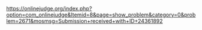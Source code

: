 https://onlinejudge.org/index.php?option=com_onlinejudge&Itemid=8&page=show_problem&category=0&problem=2671&mosmsg=Submission+received+with+ID+24361892 
